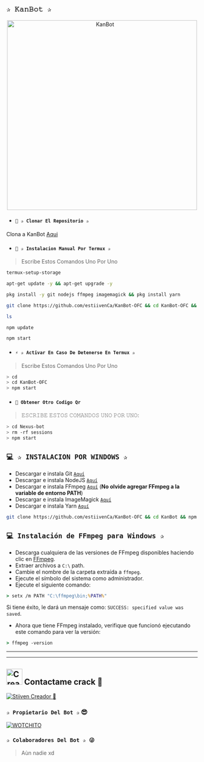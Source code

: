 ## `✰ 𝙺𝚊𝚗𝙱𝚘𝚝 ✰` 
<p align="center">
<img src="https://telegra.ph/file/981dd23869e6d71325dfe.jpg" alt="KanBot" height= "500" width="500"/>
</p>

- #### `📌 ✰ Clonar El Repositorio ✰`
 Clona a KanBot [Aqui](https://github.com/estiivenCa/KanBot/fork)

- #### `🚩 ✰ Instalacion Manual Por Termux ✰`

> Escribe Estos Comandos Uno Por Uno

```bash
termux-setup-storage
```

```bash
apt-get update -y && apt-get upgrade -y
```

```bash
pkg install -y git nodejs ffmpeg imagemagick && pkg install yarn
```

```bash
git clone https://github.com/estiivenCa/KanBot-OFC && cd KanBot-OFC && yarn install && npm install
```

```bash
ls
```
```bash
npm update
```

```bash
npm start
```

- #### `⚡️ ✰ Activar En Caso De Detenerse En Termux ✰`
> Escribe Estos Comandos Uno Por Uno
```bash
> cd
> cd KanBot-OFC
> npm start
```

- #### `🧿 Obtener Otro Codigo Qr`
> 𝙴𝚂𝙲𝚁𝙸𝙱𝙴 𝙴𝚂𝚃𝙾𝚂 𝙲𝙾𝙼𝙰𝙽𝙳𝙾𝚂 𝚄𝙽𝙾 𝙿𝙾𝚁 𝚄𝙽𝙾:
```bash
> cd Nexus-bot
> rm -rf sessions
> npm start
```
## `💻 ✰ INSTALACION POR WINDOWS ✰`

* Descargar e instala Git [`Aquí`](https://git-scm.com/downloads)
* Descargar e instala NodeJS [`Aquí`](https://nodejs.org/en/download)
* Descargar e instala FFmpeg [`Aquí`](https://ffmpeg.org/download.html) (**No olvide agregar FFmpeg a la variable de entorno PATH**)
* Descargar e instala ImageMagick [`Aquí`](https://imagemagick.org/script/download.php)
* Descargar e instala Yarn [`Aquí`](https://classic.yarnpkg.com/en/docs/install#windows-stable)
```bash
git clone https://github.com/estiivenCa/KanBot-OFC && cd KanBot && npm install && npm update && node .
```
## `💻 Instalación de FFmpeg para Windows ✰`
* Descarga cualquiera de las versiones de FFmpeg disponibles haciendo clic en [FFmpeg](https://www.gyan.dev/ffmpeg/builds/).
* Extraer archivos a `C:\` path.
* Cambie el nombre de la carpeta extraída a `ffmpeg`.
* Ejecute el símbolo del sistema como administrador.
* Ejecute el siguiente comando:
```cmd
> setx /m PATH "C:\ffmpeg\bin;%PATH%"
```
Si tiene éxito, le dará un mensaje como: `SUCCESS: specified value was saved`.
* Ahora que tiene FFmpeg instalado, verifique que funcionó ejecutando este comando para ver la versión:
```cmd
> ffmpeg -version
```
----
----

## <img src="https://telegra.ph/file/45fd3e88399fdaa0a64d4.mp4" alt="Creador 😎" width="42" height="42"> Contactame crack 🥀
 <a href="https://wa.me/573028488839"><img alt="Stiiven Creador 🥀" src="https://img.shields.io/badge/Stiiven-Creador🥀-25D366?style=for-the-badge&logo=whatsapp&logoColor=white"/></a>

### `✰ Propietario Del Bot ✰` 😎
[![WOTCHITO](https://i.postimg.cc/sgnFTjH2/Menu1.jpg?size=100)](https://github.com/estiivenCa)

 ### `✰ Colaboradores Del Bot ✰ 😜`
> Aùn nadie xd

